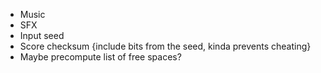 - Music
- SFX
- Input seed
- Score checksum {include bits from the seed, kinda prevents cheating}
- Maybe precompute list of free spaces?
